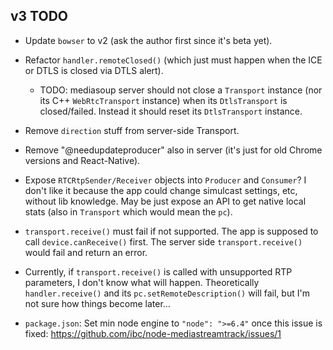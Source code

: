 ## v3 TODO

* Update `bowser` to v2 (ask the author first since it's beta yet).

* Refactor `handler.remoteClosed()` (which just must happen when the ICE or DTLS is closed via DTLS alert).
  - TODO: mediasoup server should not close a `Transport` instance (nor its C++ `WebRtcTransport` instance) when its `DtlsTransport` is closed/failed. Instead it should reset its `DtlsTransport` instance.  

* Remove `direction` stuff from server-side Transport.

* Remove "@needupdateproducer" also in server (it's just for old Chrome versions and React-Native).

* Expose `RTCRtpSender/Receiver` objects into `Producer` and `Consumer`? I don't like it because the app could change simulcast settings, etc, without lib knowledge. May be just expose an API to get native local stats (also in `Transport` which would mean the `pc`).

* `transport.receive()` must fail if not supported. The app is supposed to call  `device.canReceive()` first. The server side `transport.receive()` would fail and return an error.

* Currently, if `transport.receive()` is called with unsupported RTP parameters, I don't know what will happen. Theoretically `handler.receive()` and its `pc.setRemoteDescription()` will fail, but I'm not sure how things become later...

* `package.json`: Set min node engine to `"node": ">=6.4"` once this issue is fixed: https://github.com/ibc/node-mediastreamtrack/issues/1

